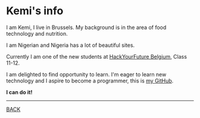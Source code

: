 # Kemi's info
I am Kemi, I live in Brussels. My background is in the area of food technology and nutrition.

I am Nigerian and Nigeria has a lot of beautiful sites.

Currently I am one of the new students at [HackYourFuture Belgium](https://hackyourfuture.be/), Class 11-12.

I am delighted to find opportunity to learn. I'm eager to learn new technology and I aspire to become a programmer, this is [my GitHub](https://github.com/kemmy72).

**I can do it!**
___
[BACK](dev-strategy.md)